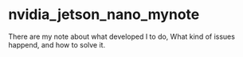 # nvidia_jetson_nano_mynote
There are my note about what developed I to do, What kind of issues happend, and how to solve it.
